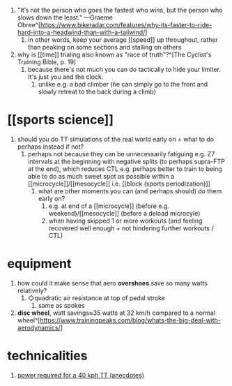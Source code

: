 1. "It’s not the person who goes the fastest who wins, but the person who slows down the least." —Graeme Obree^[https://www.bikeradar.com/features/why-its-faster-to-ride-hard-into-a-headwind-than-with-a-tailwind/]
	1. In other words, keep your average [[speed]] up throughout, rather than peaking on some sections and stalling on others
2. why is [[time]] trialing also known as "race of truth"?^[The Cyclist's Training Bible, p. 19]
	1. because there's not much you can do tactically to hide your limiter. It's just you and the clock.
		1. unlike e.g. a bad climber (he can simply go to the front and slowly retreat to the back during a climb)

# [[sports science]]
1. should you do TT simulations of the real world early on + what to do perhaps instead if not?
	1. perhaps not because they can be unnecessarily fatiguing e.g. Z7 intervals at the beginning with negative splits (to perhaps supra-FTP at the end), which reduces CTL e.g. perhaps better to train to being able to do as much sweet spot as possible within a [[microcycle]]/[[mesocycle]] i.e. [[block (sports periodization)]]
		1. what are other moments you can (and perhaps should) do them early on?
			1. e.g. at end of a [[microcycle]] (before e.g. weekend)/[[mesocycle]] (before a deload microcyle)
			2. when having skipped 1 or more workouts (and feeling recovered well enough + not hindering further workouts / CTL)

# equipment
1. how could it make sense that aero **overshoes** save so many watts relatively?
	1. ◇quadratic air resistance at top of pedal stroke
		1. same as spokes
2. **disc wheel**, watt savings≈35 watts at 32 km/h compared to a normal wheel^[https://www.trainingpeaks.com/blog/whats-the-big-deal-with-aerodynamics/]

# technicalities
1. [power required for a 40 kph TT (anecdotes)](https://www.trainerroad.com/forum/t/power-required-for-a-40kph-tt/64520)